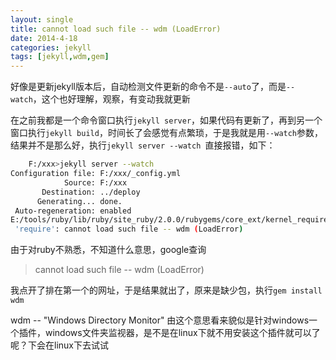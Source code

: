 ```yaml
---
layout: single
title: cannot load such file -- wdm (LoadError)
date: 2014-4-18
categories: jekyll
tags: [jekyll,wdm,gem]
---
```



好像是更新jekyll版本后，自动检测文件更新的命令不是`--auto`了，而是`--watch`，这个也好理解，观察，有变动我就更新

<!--more-->

在之前我都是一个命令窗口执行`jekyll server`，如果代码有更新了，再到另一个窗口执行`jekyll build`，时间长了会感觉有点繁琐，于是我就是用`--watch`参数，结果并不是那么好，执行`jekyll server --watch `直接报错，如下：

```bash
	F:/xxx>jekyll server --watch
Configuration file: F:/xxx/_config.yml
            Source: F:/xxx
       Destination: ../deploy
      Generating... done.
 Auto-regeneration: enabled
E:/tools/ruby/lib/ruby/site_ruby/2.0.0/rubygems/core_ext/kernel_require.rb:55:in
 'require': cannot load such file -- wdm (LoadError)
```
 

由于对ruby不熟悉，不知道什么意思，google查询

> cannot load such file -- wdm (LoadError)

我点开了排在第一个的网址，于是结果就出了，原来是缺少包，执行`gem install wdm`

wdm -- "Windows Directory Monitor" 由这个意思看来貌似是针对windows一个插件，windows文件夹监视器，是不是在linux下就不用安装这个插件就可以了呢？下会在linux下去试试